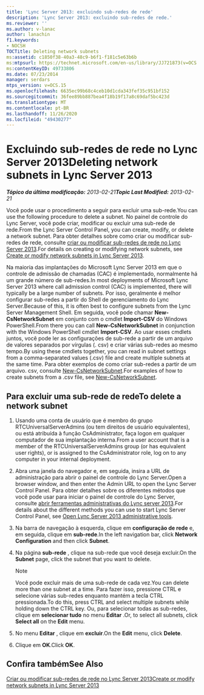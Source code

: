 ```yaml
---
title: 'Lync Server 2013: excluindo sub-redes de rede'
description: 'Lync Server 2013: excluindo sub-redes de rede.'
ms.reviewer: ''
ms.author: v-lanac
author: lanachin
f1.keywords:
- NOCSH
TOCTitle: Deleting network subnets
ms:assetid: c1850f38-40a3-48c9-b6f1-f181c5e63b6b
ms:mtpsurl: https://technet.microsoft.com/en-us/library/JJ721873(v=OCS.15)
ms:contentKeyID: 49733806
ms.date: 07/23/2014
manager: serdars
mtps_version: v=OCS.15
ms.openlocfilehash: 6635ec99b68c4ceb10d1cda343fef35c951bf152
ms.sourcegitcommit: 36fee89bb887bea4f18b19f17a8c69daf5bc423d
ms.translationtype: MT
ms.contentlocale: pt-BR
ms.lasthandoff: 11/26/2020
ms.locfileid: "49430277"
---
```

# <a name="deleting-network-subnets-in-lync-server-2013"></a><span data-ttu-id="0ec65-103">Excluindo sub-redes de rede no Lync Server 2013</span><span class="sxs-lookup"><span data-stu-id="0ec65-103">Deleting network subnets in Lync Server 2013</span></span>

<div data-xmlns="http://www.w3.org/1999/xhtml">

<div class="topic" data-xmlns="http://www.w3.org/1999/xhtml" data-msxsl="urn:schemas-microsoft-com:xslt" data-cs="https://msdn.microsoft.com/">

<div data-asp="https://msdn2.microsoft.com/asp">



</div>

<div id="mainSection">

<div id="mainBody"><span data-ttu-id="0ec65-104">

<span> </span></span><span class="sxs-lookup"><span data-stu-id="0ec65-104">

<span> </span></span></span>

<span data-ttu-id="0ec65-105">_**Tópico da última modificação:** 2013-02-21_</span><span class="sxs-lookup"><span data-stu-id="0ec65-105">_**Topic Last Modified:** 2013-02-21_</span></span>

<span data-ttu-id="0ec65-106">Você pode usar o procedimento a seguir para excluir uma sub-rede.</span><span class="sxs-lookup"><span data-stu-id="0ec65-106">You can use the following procedure to delete a subnet.</span></span> <span data-ttu-id="0ec65-107">No painel de controle do Lync Server, você pode criar, modificar ou excluir uma sub-rede de rede.</span><span class="sxs-lookup"><span data-stu-id="0ec65-107">From the Lync Server Control Panel, you can create, modify, or delete a network subnet.</span></span> <span data-ttu-id="0ec65-108">Para obter detalhes sobre como criar ou modificar sub-redes de rede, consulte [criar ou modificar sub-redes de rede no Lync Server 2013](lync-server-2013-create-or-modify-network-subnets.md).</span><span class="sxs-lookup"><span data-stu-id="0ec65-108">For details on creating or modifying network subnets, see [Create or modify network subnets in Lync Server 2013](lync-server-2013-create-or-modify-network-subnets.md).</span></span>

<span data-ttu-id="0ec65-109">Na maioria das implantações do Microsoft Lync Server 2013 em que o controle de admissão de chamadas (CAC) é implementado, normalmente há um grande número de sub-redes.</span><span class="sxs-lookup"><span data-stu-id="0ec65-109">In most deployments of Microsoft Lync Server 2013 where call admission control (CAC) is implemented, there will typically be a large number of subnets.</span></span> <span data-ttu-id="0ec65-110">Por isso, geralmente é melhor configurar sub-redes a partir do Shell de gerenciamento do Lync Server.</span><span class="sxs-lookup"><span data-stu-id="0ec65-110">Because of this, it is often best to configure subnets from the Lync Server Management Shell.</span></span> <span data-ttu-id="0ec65-111">Em seguida, você pode chamar **New-CsNetworkSubnet** em conjunto com o cmdlet **Import-CSV** do Windows PowerShell.</span><span class="sxs-lookup"><span data-stu-id="0ec65-111">From there you can call **New-CsNetworkSubnet** in conjunction with the Windows PowerShell cmdlet **Import-CSV**.</span></span> <span data-ttu-id="0ec65-112">Ao usar esses cmdlets juntos, você pode ler as configurações de sub-rede a partir de um arquivo de valores separados por vírgulas (. csv) e criar várias sub-redes ao mesmo tempo.</span><span class="sxs-lookup"><span data-stu-id="0ec65-112">By using these cmdlets together, you can read in subnet settings from a comma-separated values (.csv) file and create multiple subnets at the same time.</span></span> <span data-ttu-id="0ec65-113">Para obter exemplos de como criar sub-redes a partir de um arquivo. csv, consulte [New-CsNetworkSubnet](https://docs.microsoft.com/powershell/module/skype/New-CsNetworkSubnet).</span><span class="sxs-lookup"><span data-stu-id="0ec65-113">For examples of how to create subnets from a .csv file, see [New-CsNetworkSubnet](https://docs.microsoft.com/powershell/module/skype/New-CsNetworkSubnet).</span></span>

<div>

## <a name="to-delete-a-network-subnet"></a><span data-ttu-id="0ec65-114">Para excluir uma sub-rede de rede</span><span class="sxs-lookup"><span data-stu-id="0ec65-114">To delete a network subnet</span></span>

1.  <span data-ttu-id="0ec65-115">Usando uma conta de usuário que é membro do grupo RTCUniversalServerAdmins (ou tem direitos de usuário equivalentes), ou está atribuída à função CsAdministrator, faça logon em qualquer computador de sua implantação interna.</span><span class="sxs-lookup"><span data-stu-id="0ec65-115">From a user account that is a member of the RTCUniversalServerAdmins group (or has equivalent user rights), or is assigned to the CsAdministrator role, log on to any computer in your internal deployment.</span></span>

2.  <span data-ttu-id="0ec65-116">Abra uma janela do navegador e, em seguida, insira a URL de administração para abrir o painel de controle do Lync Server.</span><span class="sxs-lookup"><span data-stu-id="0ec65-116">Open a browser window, and then enter the Admin URL to open the Lync Server Control Panel.</span></span> <span data-ttu-id="0ec65-117">Para obter detalhes sobre os diferentes métodos que você pode usar para iniciar o painel de controle do Lync Server, consulte [abrir ferramentas administrativas do Lync server 2013](lync-server-2013-open-lync-server-administrative-tools.md).</span><span class="sxs-lookup"><span data-stu-id="0ec65-117">For details about the different methods you can use to start Lync Server Control Panel, see [Open Lync Server 2013 administrative tools](lync-server-2013-open-lync-server-administrative-tools.md).</span></span>

3.  <span data-ttu-id="0ec65-118">Na barra de navegação à esquerda, clique em **configuração de rede** e, em seguida, clique em **sub-rede**.</span><span class="sxs-lookup"><span data-stu-id="0ec65-118">In the left navigation bar, click **Network Configuration** and then click **Subnet**.</span></span>

4.  <span data-ttu-id="0ec65-119">Na página **sub-rede** , clique na sub-rede que você deseja excluir.</span><span class="sxs-lookup"><span data-stu-id="0ec65-119">On the **Subnet** page, click the subnet that you want to delete.</span></span>
    
    <div>
    

    > [!NOTE]  
    > <span data-ttu-id="0ec65-120">Você pode excluir mais de uma sub-rede de cada vez.</span><span class="sxs-lookup"><span data-stu-id="0ec65-120">You can delete more than one subnet at a time.</span></span> <span data-ttu-id="0ec65-121">Para fazer isso, pressione CTRL e selecione várias sub-redes enquanto mantém a tecla CTRL pressionada.</span><span class="sxs-lookup"><span data-stu-id="0ec65-121">To do this, press CTRL and select multiple subnets while holding down the CTRL key.</span></span> <span data-ttu-id="0ec65-122">Ou, para selecionar todas as sub-redes, clique em <STRONG>selecionar tudo</STRONG> no menu <STRONG>Editar</STRONG> .</span><span class="sxs-lookup"><span data-stu-id="0ec65-122">Or, to select all subnets, click <STRONG>Select all</STRONG> on the <STRONG>Edit</STRONG> menu.</span></span>

    
    </div>

5.  <span data-ttu-id="0ec65-123">No menu **Editar** , clique em **excluir**.</span><span class="sxs-lookup"><span data-stu-id="0ec65-123">On the **Edit** menu, click **Delete**.</span></span>

6.  <span data-ttu-id="0ec65-124">Clique em **OK**.</span><span class="sxs-lookup"><span data-stu-id="0ec65-124">Click **OK**.</span></span>

</div>

<div>

## <a name="see-also"></a><span data-ttu-id="0ec65-125">Confira também</span><span class="sxs-lookup"><span data-stu-id="0ec65-125">See Also</span></span>


[<span data-ttu-id="0ec65-126">Criar ou modificar sub-redes de rede no Lync Server 2013</span><span class="sxs-lookup"><span data-stu-id="0ec65-126">Create or modify network subnets in Lync Server 2013</span></span>](lync-server-2013-create-or-modify-network-subnets.md)  
  

<span data-ttu-id="0ec65-127"></div>

</div>

<span> </span>

</div>

</div>

</span><span class="sxs-lookup"><span data-stu-id="0ec65-127"></div>

</div>

<span> </span>

</div>

</div>

</span></span></div>

